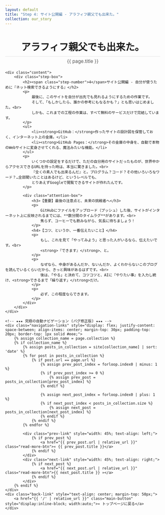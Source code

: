 ```yaml
---
layout: default
title: "Step 4: サイト公開編 - アラフィフ親父でも出来た。"
collection: our_story
---
```


<div class="container blog-post" style="max-width: 850px;">
    <header style="text-align:center; margin-bottom: 20px;">
         <h1 style="font-size: 2.2em; border-bottom: 2px solid #eee; padding-bottom:10px; margin-bottom: 5px;">アラフィフ親父でも出来た。</h1>
         <p style="font-size: 1.1em; color: #555; margin-top: 0;">{{ page.title }}</p>
    </header>

    <div class="content">
        <div class="step-box">
            <h2><span class="step-number">4</span>サイト公開編 - 自分が使うために『ネット検索できるようにする』</h2>
            <p>
                最後に、このサイトを自分が出先でも見れるようにするための作業です。
                そして、「もしかしたら、誰かの参考にもなるかも？」とも思いはじめました。<br>
                しかも、これまでの工程の作業は、すべて無料のサービスだけで完結しています。
            </p>
            <ul>
                <li><strong>GitHub：</strong>作ったサイトの設計図を保管しておく、インターネット上の金庫。</li>
                <li><strong>GitHub Pages：</strong>その金庫の中身を、自動で本物のWebサイトに変身させてくれる、魔法みたいな機能。</li>
            </ul>
            <p>
                いくつかの設定をするだけで、ただの自分用のサイトだったものが、世界中からアクセスできるURLを持った時は、本当に驚きました。<br>
                『全くの素人でも出来るんだ』と。プログラム？コード？その他いろいろなワード？…全部聞いたことはあるけど、というレベルでも、
                とりあえずGoogleで閲覧できるサイトが作れたんです。
            </p>
            
            <div class="attention-box">
                <h3>【重要】最後の注意点と、未来の挑戦者へ</h3>
                <p>
                    GitHubにファイルをアップロード（プッシュ）した後、サイトがインターネット上に反映されるまでには、**数分間のタイムラグ**があります。<br>
                    焦らず、コーヒーでも飲みながら、気長に待ちましょう！
                </p>
                <h4>【コツ、というか、一番伝えたいこと】</h4>
                <p>
                    もし、これを見て「やってみよう」と思った人がいるなら、伝えたいです。<br>
                    <strong>『できます』</strong>、と。
                </p>
                <p>
                    なぜなら、中身があるんだか、ないんだか、よくわからないこのブログを読んでいるくらいだから、きっと興味があるはずです。<br>
                    後は、「やる」と決めて、コツコツと、AIに『やりたい事』を入力し続け、<strong>できるまで「繰り返す」</strong>だけ。
                </p>
                <p>
                    必ず、この程度ならできます。
                </p>
            </div>
        </div>
    </div>
    
    <!-- ★★★ 究極の自動ナビゲーション (バグ修正版) ★★★ -->
    <div class="navigation-links" style="display: flex; justify-content: space-between; align-items: center; margin-top: 30px; padding-top: 20px; border-top: 1px solid #eee;">
        {% assign collection_name = page.collection %}
        {% if collection_name %}
            {% assign posts_in_collection = site[collection_name] | sort: 'date' %}
            {% for post in posts_in_collection %}
                {% if post.url == page.url %}
                    {% assign prev_post_index = forloop.index0 | minus: 1 %}
                    {% if prev_post_index >= 0 %}
                        {% assign prev_post = posts_in_collection[prev_post_index] %}
                    {% endif %}

                    {% assign next_post_index = forloop.index0 | plus: 1 %}
                    {% if next_post_index < posts_in_collection.size %}
                        {% assign next_post = posts_in_collection[next_post_index] %}
                    {% endif %}
                {% endif %}
            {% endfor %}
            
            <div class="prev-link" style="width: 45%; text-align: left;">
                {% if prev_post %}
                    <a href="{{ prev_post.url | relative_url }}" class="read-more-btn">« {{ prev_post.title }}</a>
                {% endif %}
            </div>
            <div class="next-link" style="width: 45%; text-align: right;">
                {% if next_post %}
                    <a href="{{ next_post.url | relative_url }}" class="read-more-btn">{{ next_post.title }} »</a>
                {% endif %}
            </div>
        {% endif %}
    </div>
    <div class="back-link" style="text-align: center; margin-top: 50px;">
        <a href="{{ '/' | relative_url }}" class="main-button" style="display:inline-block; width:auto;">« トップページに戻る</a>
    </div>
</div>